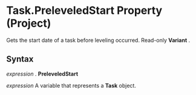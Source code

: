 
# Task.PreleveledStart Property (Project)

Gets the start date of a task before leveling occurred. Read-only  **Variant** .


## Syntax

 _expression_ . **PreleveledStart**

 _expression_ A variable that represents a **Task** object.

